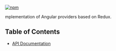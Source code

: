 [![npm](https://img.shields.io/npm/v/@acoustic-content-sdk/ng-redux.svg?style=flat-square)](https://www.npmjs.com/package/@acoustic-content-sdk/ng-redux)

mplementation of Angular providers based on Redux.

## Table of Contents

- [API Documentation](./markdown/ng-redux.md)
